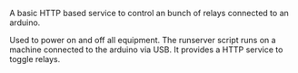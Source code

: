 A basic HTTP based service to control an bunch of relays connected to an arduino.

Used to power on and off all equipment. The runserver script runs on a machine connected to the arduino via USB. It provides a HTTP service to toggle relays.

